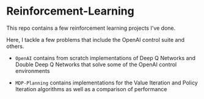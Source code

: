 # Reinforcement-Learning

This repo contains a few reinforcement learning projects I've done. 

Here, I tackle a few problems that include the OpenAI control suite and others.

- `OpenAI` contains from scratch implementations of Deep Q Networks and Double Deep Q Networks that solve some of the OpenAI control environments

- `MDP-Planning` contains implementations for the Value Iteration and Policy Iteration algorithms as well as a comparison of performance
